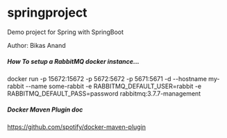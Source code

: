 # springproject
Demo project for Spring with SpringBoot

Author: Bikas Anand

##### How To setup a RabbitMQ docker instance...
docker run -p 15672:15672 -p 5672:5672 -p 5671:5671 -d --hostname my-rabbit --name some-rabbit -e RABBITMQ_DEFAULT_USER=rabbit -e RABBITMQ_DEFAULT_PASS=password rabbitmq:3.7.7-management

##### Docker Maven Plugin doc
https://github.com/spotify/docker-maven-plugin